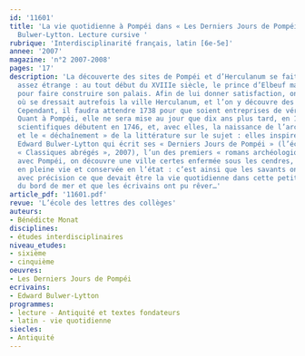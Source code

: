 ```yaml
---
id: '11601'
title: 'La vie quotidienne à Pompéi dans « Les Derniers Jours de Pompéi », d’Edward
  Bulwer-Lytton. Lecture cursive '
rubrique: 'Interdisciplinarité français, latin [6e-5e]'
annee: '2007'
magazine: 'n°2 2007-2008'
pages: '17'
description: 'La découverte des sites de Pompéi et d’Herculanum se fait d’une manière
  assez étrange : au tout début du XVIIIe siècle, le prince d’Elbeuf manque de marbre
  pour faire construire son palais. Afin de lui donner satisfaction, on creuse à l’endroit
  où se dressait autrefois la ville Herculanum, et l’on y découvre des ruines enterrées.
  Cependant, il faudra attendre 1738 pour que soient entreprises de véritables fouilles.
  Quant à Pompéi, elle ne sera mise au jour que dix ans plus tard, en 1748. Les études
  scientifiques débutent en 1746, et, avec elles, la naissance de l’archéologie moderne
  et le « déchaînement » de la littérature sur le sujet : elles inspirent, notamment,
  Edward Bulwer-Lytton qui écrit ses « Derniers Jours de Pompéi » (l’école des loisirs,
  « Classiques abrégés », 2007), l’un des premiers « romans archéologiques ». En effet,
  avec Pompéi, on découvre une ville certes enfermée sous les cendres, mais surprise
  en pleine vie et conservée en l’état : c’est ainsi que les savants ont pu déterminer
  avec précision ce que devait être la vie quotidienne dans cette petite cité prospère
  du bord de mer et que les écrivains ont pu rêver…'
article_pdf: '11601.pdf'
revue: 'L’école des lettres des collèges'
auteurs:
- Bénédicte Monat
disciplines:
- études interdisciplinaires
niveau_etudes:
- sixième
- cinquième
oeuvres:
- Les Derniers Jours de Pompéi
ecrivains:
- Edward Bulwer-Lytton
programmes:
- lecture - Antiquité et textes fondateurs
- latin - vie quotidienne
siecles:
- Antiquité
---
```

